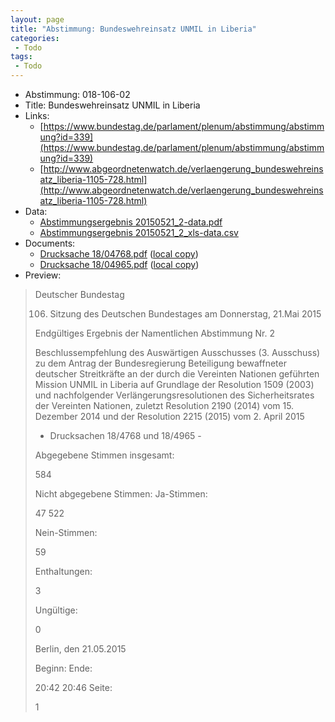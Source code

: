 ```yaml
---
layout: page
title: "Abstimmung: Bundeswehreinsatz UNMIL in Liberia"
categories:
 - Todo
tags:
 - Todo
---
```


* Abstimmung: 018-106-02
* Title: Bundeswehreinsatz UNMIL in Liberia
* Links: 
    * [https://www.bundestag.de/parlament/plenum/abstimmung/abstimmung?id=339](https://www.bundestag.de/parlament/plenum/abstimmung/abstimmung?id=339)
    * [http://www.abgeordnetenwatch.de/verlaengerung_bundeswehreinsatz_liberia-1105-728.html](http://www.abgeordnetenwatch.de/verlaengerung_bundeswehreinsatz_liberia-1105-728.html)
* Data: 
    * [Abstimmungsergebnis 20150521_2-data.pdf](/res/abstimmungsliste/20150521_2-data.pdf)
    * [Abstimmungsergebnis 20150521_2_xls-data.csv](/res/abstimmungsliste/analyses/20150521_2_xls-data.csv)
* Documents: 
    * [Drucksache 18/04768.pdf](http://dip21.bundestag.de/dip21/btd/18/047/1804768.pdf) ([local copy](/res/abstimmungsdaten/018-106-02/1804768.pdf))
    * [Drucksache 18/04965.pdf](http://dip21.bundestag.de/dip21/btd/18/049/1804965.pdf) ([local copy](/res/abstimmungsdaten/018-106-02/1804965.pdf))
* Preview: 
> Deutscher Bundestag
> 
> 106. Sitzung des Deutschen Bundestages
> am Donnerstag, 21.Mai 2015
> 
> Endgültiges Ergebnis der Namentlichen Abstimmung Nr. 2
> 
> Beschlussempfehlung des Auswärtigen Ausschusses (3. Ausschuss) zu dem Antrag der
> Bundesregierung
> Beteiligung bewaffneter deutscher Streitkräfte an der durch die Vereinten Nationen
> geführten Mission UNMIL in Liberia auf Grundlage der Resolution 1509 (2003) und
> nachfolgender Verlängerungsresolutionen des Sicherheitsrates der Vereinten Nationen,
> zuletzt Resolution 2190 (2014) vom 15. Dezember 2014 und der Resolution 2215 (2015)
> vom 2. April 2015
> - Drucksachen 18/4768 und 18/4965 -
> 
> Abgegebene Stimmen insgesamt:
> 
> 584
> 
> Nicht abgegebene Stimmen:
> Ja-Stimmen:
> 
> 47
> 522
> 
> Nein-Stimmen:
> 
> 59
> 
> Enthaltungen:
> 
> 3
> 
> Ungültige:
> 
> 0
> 
> Berlin, den 21.05.2015
> 
> Beginn:
> Ende:
> 
> 20:42
> 20:46
> Seite:
> 
> 1
> 
> 
